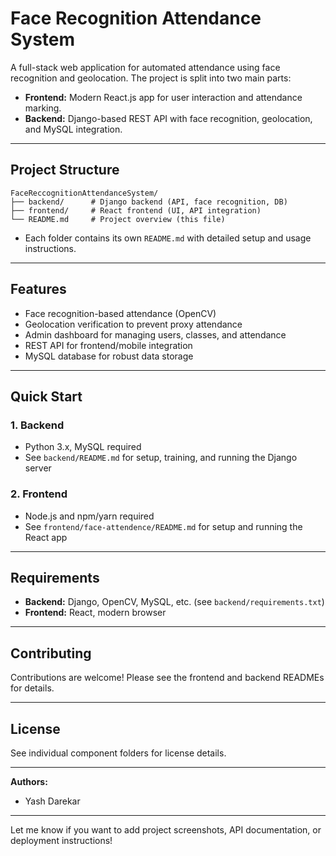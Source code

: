 # Face Recognition Attendance System

A full-stack web application for automated attendance using face recognition and geolocation. The project is split into two main parts:

- **Frontend:** Modern React.js app for user interaction and attendance marking.
- **Backend:** Django-based REST API with face recognition, geolocation, and MySQL integration.

---

## Project Structure

```
FaceReccognitionAttendanceSystem/
├── backend/      # Django backend (API, face recognition, DB)
├── frontend/     # React frontend (UI, API integration)
└── README.md     # Project overview (this file)
```

- Each folder contains its own `README.md` with detailed setup and usage instructions.

---

## Features

- Face recognition-based attendance (OpenCV)
- Geolocation verification to prevent proxy attendance
- Admin dashboard for managing users, classes, and attendance
- REST API for frontend/mobile integration
- MySQL database for robust data storage

---

## Quick Start

### 1. Backend

- Python 3.x, MySQL required
- See `backend/README.md` for setup, training, and running the Django server

### 2. Frontend

- Node.js and npm/yarn required
- See `frontend/face-attendence/README.md` for setup and running the React app

---

## Requirements

- **Backend:** Django, OpenCV, MySQL, etc. (see `backend/requirements.txt`)
- **Frontend:** React, modern browser

---

## Contributing

Contributions are welcome! Please see the frontend and backend READMEs for details.

---

## License

See individual component folders for license details.

---

**Authors:**  
- Yash Darekar

---

Let me know if you want to add project screenshots, API documentation, or deployment instructions!
